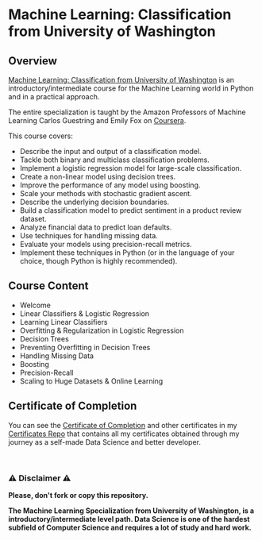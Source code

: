 # Machine Learning: Classification from University of Washington

## Overview
[Machine Learning: Classification from University of Washington](https://www.coursera.org/learn/ml-classification) is an introductory/intermediate course for the Machine Learning world in Python and in a practical approach.

The entire specialization is taught by the Amazon Professors of Machine Learning Carlos Guestring and Emily Fox on [Coursera](https://www.coursera.org).

This course covers:

- Describe the input and output of a classification model.
- Tackle both binary and multiclass classification problems.
- Implement a logistic regression model for large-scale classification.  
- Create a non-linear model using decision trees.
- Improve the performance of any model using boosting.
- Scale your methods with stochastic gradient ascent.
- Describe the underlying decision boundaries.  
- Build a classification model to predict sentiment in a product review dataset.  
- Analyze financial data to predict loan defaults.
- Use techniques for handling missing data.
- Evaluate your models using precision-recall metrics.
- Implement these techniques in Python (or in the language of your choice, though Python is highly recommended).

## Course Content

- Welcome
- Linear Classifiers & Logistic Regression
- Learning Linear Classifiers
- Overfitting & Regularization in Logistic Regression
- Decision Trees
- Preventing Overfitting in Decision Trees
- Handling Missing Data
- Boosting
- Precision-Recall
- Scaling to Huge Datasets & Online Learning

## Certificate of Completion
You can see the [Certificate of Completion](https://github.com/AlessandroCorradini/Certificates/blob/master/Coursera%20-%20Machine%20Learning%20Classification%20Certificate%20-%20University%20of%20Washington.pdf) and other certificates in my [Certificates Repo](https://github.com/AlessandroCorradini/Certificates) that contains all my certificates obtained through my journey as a self-made Data Science and better developer.

<br/>

### ⚠️ Disclaimer ⚠️
**Please, don't fork or copy this repository.**

**The Machine Learning Specialization from University of Washington, is a introductory/intermediate level path. Data Science is one of the hardest subfield of Computer Science and requires a lot of study and hard work.**